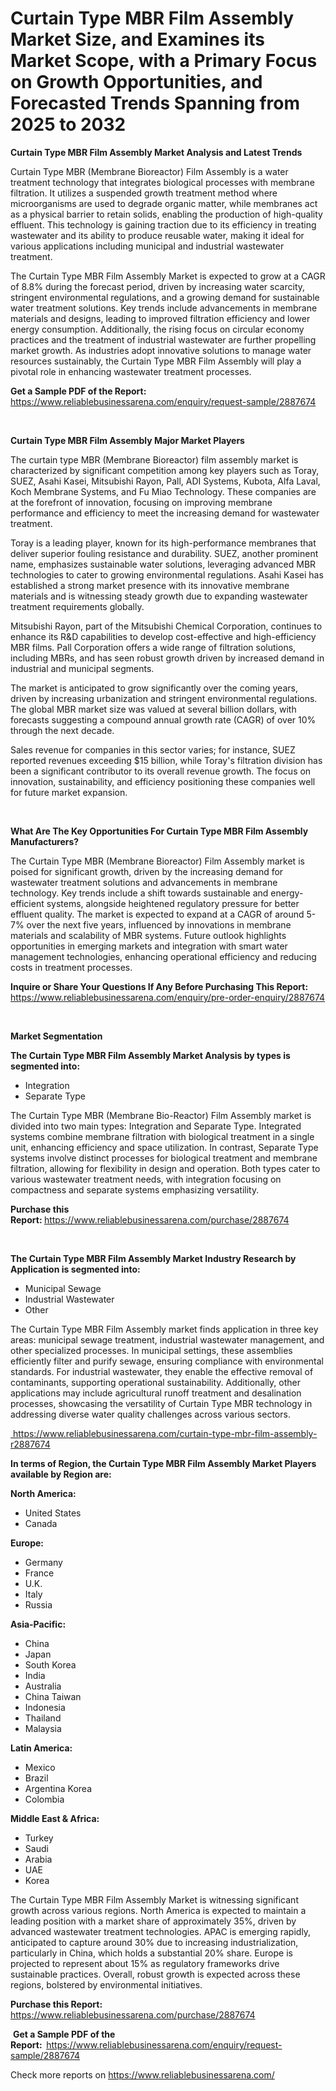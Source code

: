 <p><h1>Curtain Type MBR Film Assembly Market Size, and Examines its Market Scope, with a Primary Focus on Growth Opportunities, and Forecasted Trends Spanning from 2025 to 2032</h1></p><p><strong>Curtain Type MBR Film Assembly Market Analysis and Latest Trends</strong></p>
<p><p>Curtain Type MBR (Membrane Bioreactor) Film Assembly is a water treatment technology that integrates biological processes with membrane filtration. It utilizes a suspended growth treatment method where microorganisms are used to degrade organic matter, while membranes act as a physical barrier to retain solids, enabling the production of high-quality effluent. This technology is gaining traction due to its efficiency in treating wastewater and its ability to produce reusable water, making it ideal for various applications including municipal and industrial wastewater treatment.</p><p>The Curtain Type MBR Film Assembly Market is expected to grow at a CAGR of 8.8% during the forecast period, driven by increasing water scarcity, stringent environmental regulations, and a growing demand for sustainable water treatment solutions. Key trends include advancements in membrane materials and designs, leading to improved filtration efficiency and lower energy consumption. Additionally, the rising focus on circular economy practices and the treatment of industrial wastewater are further propelling market growth. As industries adopt innovative solutions to manage water resources sustainably, the Curtain Type MBR Film Assembly will play a pivotal role in enhancing wastewater treatment processes.</p></p>
<p><strong>Get a Sample PDF of the Report:&nbsp;</strong> <a href="https://www.reliablebusinessarena.com/enquiry/request-sample/2887674?utm_campaign=2924&utm_medium=2&utm_source=Github&utm_content=ia&utm_term=14032025&utm_id=curtain-type-mbr-film-assembly">https://www.reliablebusinessarena.com/enquiry/request-sample/2887674</a></p>
<p>&nbsp;</p>
<p><strong>Curtain Type MBR Film Assembly Major Market Players</strong></p>
<p><p>The curtain type MBR (Membrane Bioreactor) film assembly market is characterized by significant competition among key players such as Toray, SUEZ, Asahi Kasei, Mitsubishi Rayon, Pall, ADI Systems, Kubota, Alfa Laval, Koch Membrane Systems, and Fu Miao Technology. These companies are at the forefront of innovation, focusing on improving membrane performance and efficiency to meet the increasing demand for wastewater treatment.</p><p>Toray is a leading player, known for its high-performance membranes that deliver superior fouling resistance and durability. SUEZ, another prominent name, emphasizes sustainable water solutions, leveraging advanced MBR technologies to cater to growing environmental regulations. Asahi Kasei has established a strong market presence with its innovative membrane materials and is witnessing steady growth due to expanding wastewater treatment requirements globally.</p><p>Mitsubishi Rayon, part of the Mitsubishi Chemical Corporation, continues to enhance its R&D capabilities to develop cost-effective and high-efficiency MBR films. Pall Corporation offers a wide range of filtration solutions, including MBRs, and has seen robust growth driven by increased demand in industrial and municipal segments.</p><p>The market is anticipated to grow significantly over the coming years, driven by increasing urbanization and stringent environmental regulations. The global MBR market size was valued at several billion dollars, with forecasts suggesting a compound annual growth rate (CAGR) of over 10% through the next decade.</p><p>Sales revenue for companies in this sector varies; for instance, SUEZ reported revenues exceeding $15 billion, while Toray's filtration division has been a significant contributor to its overall revenue growth. The focus on innovation, sustainability, and efficiency positioning these companies well for future market expansion.</p></p>
<p>&nbsp;</p>
<p><strong>What Are The Key Opportunities For Curtain Type MBR Film Assembly Manufacturers?</strong></p>
<p><p>The Curtain Type MBR (Membrane Bioreactor) Film Assembly market is poised for significant growth, driven by the increasing demand for wastewater treatment solutions and advancements in membrane technology. Key trends include a shift towards sustainable and energy-efficient systems, alongside heightened regulatory pressure for better effluent quality. The market is expected to expand at a CAGR of around 5-7% over the next five years, influenced by innovations in membrane materials and scalability of MBR systems. Future outlook highlights opportunities in emerging markets and integration with smart water management technologies, enhancing operational efficiency and reducing costs in treatment processes.</p></p>
<p><strong>Inquire or Share Your Questions If Any Before Purchasing This Report:</strong> <a href="https://www.reliablebusinessarena.com/enquiry/pre-order-enquiry/2887674?utm_campaign=2924&utm_medium=2&utm_source=Github&utm_content=ia&utm_term=14032025&utm_id=curtain-type-mbr-film-assembly">https://www.reliablebusinessarena.com/enquiry/pre-order-enquiry/2887674</a></p>
<p>&nbsp;</p>
<p><strong>Market Segmentation</strong></p>
<p><strong>The Curtain Type MBR Film Assembly Market Analysis by types is segmented into:</strong></p>
<p><ul><li>Integration</li><li>Separate Type</li></ul></p>
<p><p>The Curtain Type MBR (Membrane Bio-Reactor) Film Assembly market is divided into two main types: Integration and Separate Type. Integrated systems combine membrane filtration with biological treatment in a single unit, enhancing efficiency and space utilization. In contrast, Separate Type systems involve distinct processes for biological treatment and membrane filtration, allowing for flexibility in design and operation. Both types cater to various wastewater treatment needs, with integration focusing on compactness and separate systems emphasizing versatility.</p></p>
<p><strong>Purchase this Report:&nbsp;</strong><a href="https://www.reliablebusinessarena.com/purchase/2887674?utm_campaign=2924&utm_medium=2&utm_source=Github&utm_content=ia&utm_term=14032025&utm_id=curtain-type-mbr-film-assembly">https://www.reliablebusinessarena.com/purchase/2887674</a></p>
<p>&nbsp;</p>
<p><strong>The Curtain Type MBR Film Assembly Market Industry Research by Application is segmented into:</strong></p>
<p><ul><li>Municipal Sewage</li><li>Industrial Wastewater</li><li>Other</li></ul></p>
<p><p>The Curtain Type MBR Film Assembly market finds application in three key areas: municipal sewage treatment, industrial wastewater management, and other specialized processes. In municipal settings, these assemblies efficiently filter and purify sewage, ensuring compliance with environmental standards. For industrial wastewater, they enable the effective removal of contaminants, supporting operational sustainability. Additionally, other applications may include agricultural runoff treatment and desalination processes, showcasing the versatility of Curtain Type MBR technology in addressing diverse water quality challenges across various sectors.</p></p>
<p><a href="https://www.reliablebusinessarena.com/curtain-type-mbr-film-assembly-r2887674?utm_campaign=2924&utm_medium=2&utm_source=Github&utm_content=ia&utm_term=14032025&utm_id=curtain-type-mbr-film-assembly">&nbsp;https://www.reliablebusinessarena.com/curtain-type-mbr-film-assembly-r2887674</a></p>
<p><strong>In terms of Region, the Curtain Type MBR Film Assembly Market Players available by Region are:</strong></p>
<p>
    <p> <strong> North America: </strong>
        <ul>
            <li>United States</li>
            <li>Canada</li>
        </ul>
        </p> 
    <p> <strong> Europe: </strong>
        <ul>
            <li>Germany</li>
            <li>France</li>
            <li>U.K.</li>
            <li>Italy</li>
            <li>Russia</li>
        </ul>
        </p> 
    <p> <strong> Asia-Pacific: </strong>
        <ul>
            <li>China</li>
            <li>Japan</li>
            <li>South Korea</li>
            <li>India</li>
            <li>Australia</li>
            <li>China Taiwan</li>
            <li>Indonesia</li>
            <li>Thailand</li>
            <li>Malaysia</li>
        </ul>
        </p> 
    <p> <strong> Latin America: </strong>
        <ul>
            <li>Mexico</li>
            <li>Brazil</li>
            <li>Argentina Korea</li>
            <li>Colombia</li>
        </ul>
        </p> 
    <p> <strong> Middle East & Africa: </strong>
        <ul>
            <li>Turkey</li>
            <li>Saudi</li>
            <li>Arabia</li>
            <li>UAE</li>
            <li>Korea</li>
        </ul>
    </p>
    </p>
<p><p>The Curtain Type MBR Film Assembly Market is witnessing significant growth across various regions. North America is expected to maintain a leading position with a market share of approximately 35%, driven by advanced wastewater treatment technologies. APAC is emerging rapidly, anticipated to capture around 30% due to increasing industrialization, particularly in China, which holds a substantial 20% share. Europe is projected to represent about 15% as regulatory frameworks drive sustainable practices. Overall, robust growth is expected across these regions, bolstered by environmental initiatives.</p></p>
<p><strong>Purchase this Report: </strong><a href="https://www.reliablebusinessarena.com/purchase/2887674?utm_campaign=2924&utm_medium=2&utm_source=Github&utm_content=ia&utm_term=14032025&utm_id=curtain-type-mbr-film-assembly">https://www.reliablebusinessarena.com/purchase/2887674</a></p>
<p>&nbsp;<strong>Get a Sample PDF of the Report:&nbsp;&nbsp;</strong><a href="https://www.reliablebusinessarena.com/enquiry/request-sample/2887674?utm_campaign=2924&utm_medium=2&utm_source=Github&utm_content=ia&utm_term=14032025&utm_id=curtain-type-mbr-film-assembly">https://www.reliablebusinessarena.com/enquiry/request-sample/2887674</a></p>
<p><strong></strong></p>
<p>Check more reports on <a href="https://www.reliablebusinessarena.com/?utm_campaign=2924&utm_medium=2&utm_source=Github&utm_content=ia&utm_term=14032025&utm_id=curtain-type-mbr-film-assembly">https://www.reliablebusinessarena.com/</a></p>